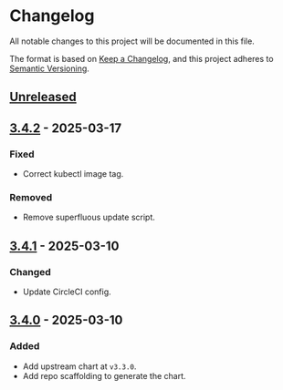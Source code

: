 # Changelog

All notable changes to this project will be documented in this file.

The format is based on [Keep a Changelog](https://keepachangelog.com/en/1.0.0/),
and this project adheres to [Semantic Versioning](https://semver.org/spec/v2.0.0.html).

## [Unreleased]

## [3.4.2] - 2025-03-17

### Fixed

- Correct kubectl image tag.

### Removed

- Remove superfluous update script.

## [3.4.1] - 2025-03-10

### Changed

- Update CircleCI config.

## [3.4.0] - 2025-03-10

### Added

- Add upstream chart at `v3.3.0`.
- Add repo scaffolding to generate the chart.

[Unreleased]: https://github.com/giantswarm/vsphere-csi-driver-app/compare/v3.4.2...HEAD
[3.4.2]: https://github.com/giantswarm/vsphere-csi-driver-app/compare/v3.4.1...v3.4.2
[3.4.1]: https://github.com/giantswarm/vsphere-csi-driver-app/compare/v3.4.0...v3.4.1
[3.4.0]: https://github.com/giantswarm/vsphere-csi-driver-app/releases/tag/v3.4.0
